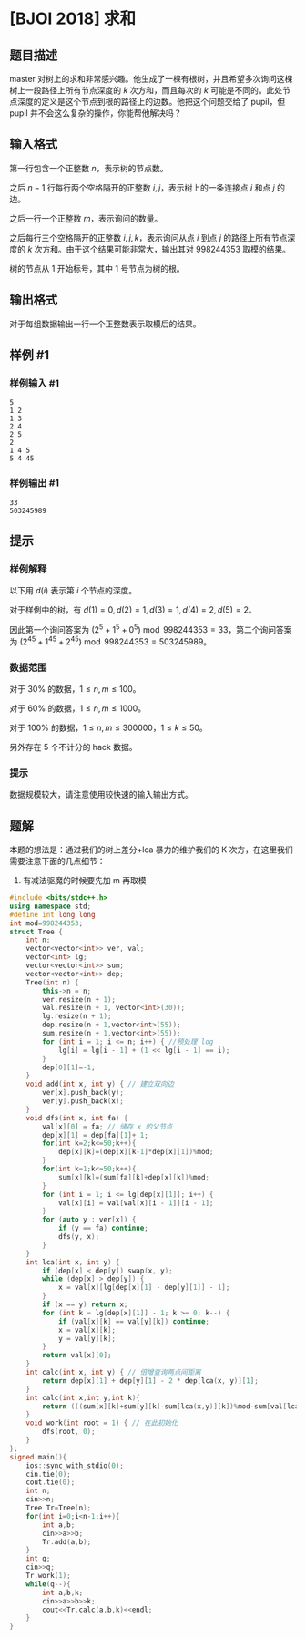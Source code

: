 # [BJOI 2018] 求和

## 题目描述

master 对树上的求和非常感兴趣。他生成了一棵有根树，并且希望多次询问这棵树上一段路径上所有节点深度的 $k$ 次方和，而且每次的 $k$ 可能是不同的。此处节点深度的定义是这个节点到根的路径上的边数。他把这个问题交给了 pupil，但 pupil 并不会这么复杂的操作，你能帮他解决吗？

## 输入格式

第一行包含一个正整数 $n$，表示树的节点数。

之后 $n-1$ 行每行两个空格隔开的正整数 $i, j$，表示树上的一条连接点 $i$ 和点 $j$ 的边。

之后一行一个正整数 $m$，表示询问的数量。

之后每行三个空格隔开的正整数 $i, j, k$，表示询问从点 $i$ 到点 $j$ 的路径上所有节点深度的 $k$ 次方和。由于这个结果可能非常大，输出其对 $998244353$ 取模的结果。

树的节点从 $1$ 开始标号，其中 $1$ 号节点为树的根。

## 输出格式

对于每组数据输出一行一个正整数表示取模后的结果。

## 样例 #1

### 样例输入 #1

```
5
1 2
1 3
2 4
2 5
2
1 4 5
5 4 45
```

### 样例输出 #1

```
33
503245989
```

## 提示

### 样例解释

以下用 $d (i)$ 表示第 $i$ 个节点的深度。

对于样例中的树，有 $d (1) = 0, d (2) = 1, d (3) = 1, d (4) = 2, d (5) = 2$。

因此第一个询问答案为 $(2^5 + 1^5 + 0^5) \bmod 998244353 = 33$，第二个询问答案为 $(2^{45} + 1^{45} + 2^{45}) \bmod 998244353 = 503245989$。

### 数据范围

对于 $30\%$ 的数据，$1 \leq n,m \leq 100$。

对于 $60\%$ 的数据，$1 \leq n,m \leq 1000$。

对于 $100\%$ 的数据，$1 \leq n,m \leq 300000$，$1 \leq k \leq 50$。

另外存在 5 个不计分的 hack 数据。

### 提示

数据规模较大，请注意使用较快速的输入输出方式。

## 题解
本题的想法是：通过我们的树上差分+lca 暴力的维护我们的 K 次方，在这里我们需要注意下面的几点细节：
1. 有减法驱魔的时候要先加 m 再取模
```cpp
#include <bits/stdc++.h>
using namespace std;
#define int long long
int mod=998244353;
struct Tree {
    int n;
    vector<vector<int>> ver, val;
    vector<int> lg;
    vector<vector<int>> sum;
    vector<vector<int>> dep;
    Tree(int n) {
        this->n = n;
        ver.resize(n + 1);
        val.resize(n + 1, vector<int>(30));
        lg.resize(n + 1);
        dep.resize(n + 1,vector<int>(55));
        sum.resize(n + 1,vector<int>(55));
        for (int i = 1; i <= n; i++) { //预处理 log
            lg[i] = lg[i - 1] + (1 << lg[i - 1] == i);
        }
        dep[0][1]=-1;
    }
    void add(int x, int y) { // 建立双向边
        ver[x].push_back(y);
        ver[y].push_back(x);
    }
    void dfs(int x, int fa) {
        val[x][0] = fa; // 储存 x 的父节点
		dep[x][1] = dep[fa][1]+ 1;
		for(int k=2;k<=50;k++){
			dep[x][k]=(dep[x][k-1]*dep[x][1])%mod;
		}
		for(int k=1;k<=50;k++){
			sum[x][k]=(sum[fa][k]+dep[x][k])%mod;
		}
        for (int i = 1; i <= lg[dep[x][1]]; i++) {
            val[x][i] = val[val[x][i - 1]][i - 1];
        }
        for (auto y : ver[x]) {
            if (y == fa) continue;
            dfs(y, x);
        }
    }
    int lca(int x, int y) {
        if (dep[x] < dep[y]) swap(x, y);
        while (dep[x] > dep[y]) {
            x = val[x][lg[dep[x][1] - dep[y][1]] - 1];
        }
        if (x == y) return x;
        for (int k = lg[dep[x][1]] - 1; k >= 0; k--) {
            if (val[x][k] == val[y][k]) continue;
            x = val[x][k];
            y = val[y][k];
        }
        return val[x][0];
    }
    int calc(int x, int y) { // 倍增查询两点间距离
        return dep[x][1] + dep[y][1] - 2 * dep[lca(x, y)][1];
    }
    int calc(int x,int y,int k){
    	return (((sum[x][k]+sum[y][k]-sum[lca(x,y)][k])%mod-sum[val[lca(x,y)][0]][k])%mod+mod)%mod;
	}
    void work(int root = 1) { // 在此初始化
        dfs(root, 0);
    }
};
signed main(){
	ios::sync_with_stdio(0);
	cin.tie(0);
	cout.tie(0);
	int n;
	cin>>n;
	Tree Tr=Tree(n);
	for(int i=0;i<n-1;i++){
		int a,b;
		cin>>a>>b;
		Tr.add(a,b);
	}
	int q;
	cin>>q; 
	Tr.work(1);
	while(q--){
		int a,b,k;
		cin>>a>>b>>k;
		cout<<Tr.calc(a,b,k)<<endl;
	}	
}
```